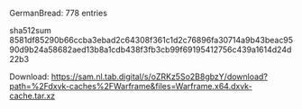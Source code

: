 GermanBread: 778 entries

sha512sum 8581df85290b66ccba3ebad2c64308f361c1d2c76896fa30714a9b43beac9590d9b24a58682aed13b8a1cdb438f3fb3cb99f69195412756c439a1614d24d22b3


 Download: https://sam.nl.tab.digital/s/oZRKz5So2B8gbzY/download?path=%2Fdxvk-caches%2FWarframe&files=Warframe.x64.dxvk-cache.tar.xz
